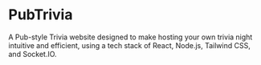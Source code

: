 # PubTrivia
A Pub-style Trivia website designed to make hosting your own trivia night intuitive and efficient, using a tech stack of React, Node.js, Tailwind CSS, and Socket.IO.

